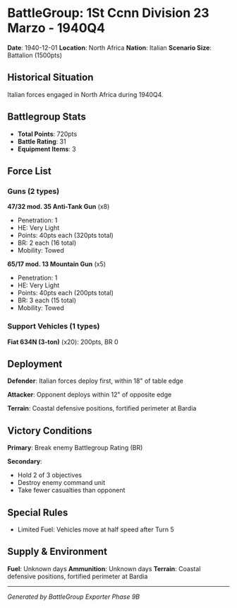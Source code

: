 # BattleGroup: 1St Ccnn Division 23 Marzo - 1940Q4

**Date**: 1940-12-01
**Location**: North Africa
**Nation**: Italian
**Scenario Size**: Battalion (1500pts)

## Historical Situation

Italian forces engaged in North Africa during 1940Q4.

## Battlegroup Stats

- **Total Points**: 720pts
- **Battle Rating**: 31
- **Equipment Items**: 3

## Force List

### Guns (2 types)

**47/32 mod. 35 Anti-Tank Gun** (x8)
- Penetration: 1
- HE: Very Light
- Points: 40pts each (320pts total)
- BR: 2 each (16 total)
- Mobility: Towed

**65/17 mod. 13 Mountain Gun** (x5)
- Penetration: 1
- HE: Very Light
- Points: 40pts each (200pts total)
- BR: 3 each (15 total)
- Mobility: Towed

### Support Vehicles (1 types)

**Fiat 634N (3-ton)** (x20): 200pts, BR 0

## Deployment

**Defender**: Italian forces deploy first, within 18" of table edge

**Attacker**: Opponent deploys within 12" of opposite edge

**Terrain**: Coastal defensive positions, fortified perimeter at Bardia

## Victory Conditions

**Primary**: Break enemy Battlegroup Rating (BR)

**Secondary**:
- Hold 2 of 3 objectives
- Destroy enemy command unit
- Take fewer casualties than opponent

## Special Rules

- Limited Fuel: Vehicles move at half speed after Turn 5

## Supply & Environment

**Fuel**: Unknown days
**Ammunition**: Unknown days
**Terrain**: Coastal defensive positions, fortified perimeter at Bardia

---

*Generated by BattleGroup Exporter Phase 9B*
